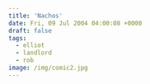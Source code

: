 ```yaml
---
title: 'Nachos'
date: Fri, 09 Jul 2004 04:00:08 +0000
draft: false
tags:
  - elliot
  - landlord
  - rob
image: /img/comic2.jpg
---
```


